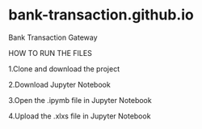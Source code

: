 # bank-transaction.github.io
Bank Transaction Gateway

HOW TO RUN THE FILES

1.Clone and download the project

2.Download Jupyter Notebook

3.Open the .ipymb file in Jupyter Notebook

4.Upload the .xlxs file in Jupyter Notebook
